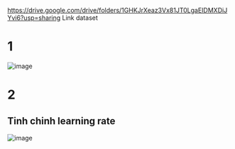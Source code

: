 https://drive.google.com/drive/folders/1GHKJrXeaz3Vx81JT0LgaEIDMXDiJYvi6?usp=sharing
Link dataset

# 1
![image](https://github.com/Kyanh56709/AnNinhMang/assets/35425267/f3b850fb-61bd-4c39-aed3-0bc06014e897)

# 2
## Tinh chinh learning rate

![image](https://github.com/Kyanh56709/AnNinhMang/assets/35425267/d92e51ef-409d-46c3-b6f8-992a1a97e2ca)

